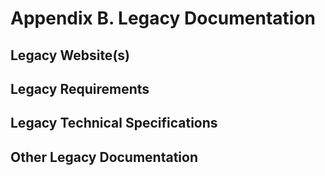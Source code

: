 # Appendix B. Legacy Documentation

## Legacy Website(s)

## Legacy Requirements

## Legacy Technical Specifications

## Other Legacy Documentation